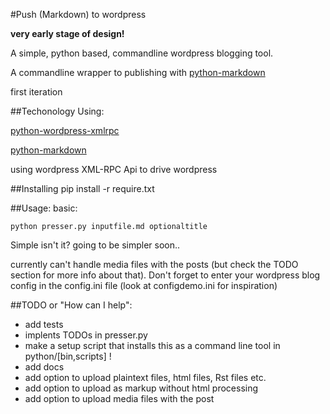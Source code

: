 #Push (Markdown) to wordpress

**very early stage of design!**

A simple, python based, commandline wordpress blogging tool.

A commandline wrapper to publishing with [python-markdown](https://github.com/waylan/Python-Markdown)

first iteration

##Techonology
Using:

[python-wordpress-xmlrpc](https://github.com/maxcutler/python-wordpress-xmlrpc)

[python-markdown](https://github.com/waylan/Python-Markdown)

using wordpress XML-RPC Api to drive wordpress


##Installing
pip install -r require.txt

##Usage:
basic:

    python presser.py inputfile.md optionaltitle

Simple isn't it? going to be simpler soon..

currently can't handle media files with the posts (but check the TODO section for more info about that).
Don't forget to enter your wordpress blog config in the config.ini file (look at configdemo.ini for inspiration)

##TODO or "How can I help":

* add tests
* implents TODOs in presser.py
* make a setup script that installs this as a command line tool in python/[bin,scripts] !
* add docs
* add option to upload plaintext files, html files, Rst files etc.
* add option to upload as markup without html processing
* add option to upload media files with the post
